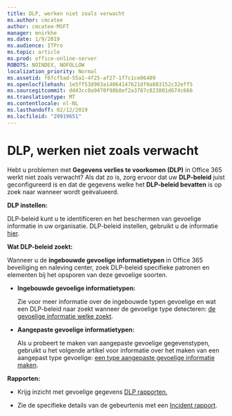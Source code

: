 ```yaml
---
title: DLP, werken niet zoals verwacht
ms.author: cmcatee
author: cmcatee-MSFT
manager: mnirkhe
ms.date: 1/9/2019
ms.audience: ITPro
ms.topic: article
ms.prod: office-online-server
ROBOTS: NOINDEX, NOFOLLOW
localization_priority: Normal
ms.assetid: f6fcf5ad-55a1-4f25-af27-1f7c1ce06409
ms.openlocfilehash: 1e5ff53d903a14064147621df0a883152c32eff5
ms.sourcegitcommit: dd43cc0a9470f98b8ef2a3787c823801d674c666
ms.translationtype: MT
ms.contentlocale: nl-NL
ms.lasthandoff: 02/12/2019
ms.locfileid: "29919651"
---
```

# <a name="dlp-not-working-as-expected"></a>DLP, werken niet zoals verwacht


Hebt u problemen met **Gegevens verlies te voorkomen (DLP)** in Office 365 werkt niet zoals verwacht? Als dat zo is, zorg ervoor dat uw **DLP-beleid** juist geconfigureerd is en dat de gegevens welke het **DLP-beleid bevatten** is op zoek naar wanneer wordt geëvalueerd. 
  
 **DLP instellen:**
  
DLP-beleid kunt u te identificeren en het beschermen van gevoelige informatie in uw organisatie. DLP-beleid instellen, gebruikt u de informatie [hier](https://docs.microsoft.com/office365/securitycompliance/prevent-data-loss#set-up-dlp).
  
 **Wat DLP-beleid zoekt:**
  
Wanneer u de **ingebouwde gevoelige informatietypen** in Office 365 beveiliging en naleving center, zoek DLP-beleid specifieke patronen en elementen bij het opsporen van deze gevoelige soorten. 
  
- **Ingebouwde gevoelige informatietypen:**
    
    Zie voor meer informatie over de ingebouwde typen gevoelige en wat een DLP-beleid naar zoekt wanneer de gevoelige type detecteren: [de gevoelige informatie welke zoekt](https://docs.microsoft.com/office365/securitycompliance/what-the-sensitive-information-types-look-for).
    
- **Aangepaste gevoelige informatietypen:**
    
    Als u probeert te maken van aangepaste gevoelige gegevenstypen, gebruikt u het volgende artikel voor informatie over het maken van een aangepast type gevoelige: [een type aangepaste gevoelige informatie maken](https://docs.microsoft.com/office365/securitycompliance/create-a-custom-sensitive-information-type).
    
 **Rapporten:**
  
- Krijg inzicht met gevoelige gegevens [DLP rapporten.](https://docs.microsoft.com/office365/securitycompliance/data-loss-prevention-policies#dlp-reports)
    
- Zie de specifieke details van de gebeurtenis met een [Incident rapport](https://docs.microsoft.com/office365/securitycompliance/data-loss-prevention-policies#incident-reports).
    

